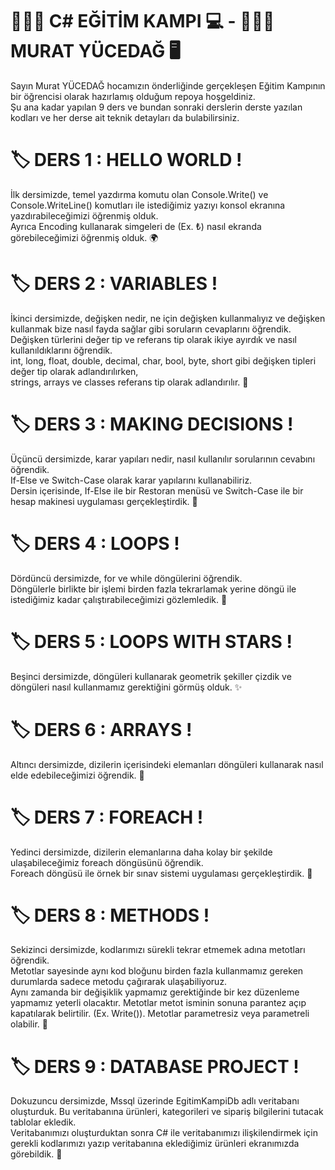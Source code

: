 # 🧑🏻‍💻 C# EĞİTİM KAMPI 💻 - 👨🏼‍🏫 MURAT YÜCEDAĞ 🖥️
Sayın Murat YÜCEDAĞ hocamızın önderliğinde gerçekleşen Eğitim Kampının bir öğrencisi olarak hazırlamış olduğum repoya hoşgeldiniz. <br/>
Şu ana kadar yapılan 9 ders ve bundan sonraki derslerin derste yazılan kodları ve her derse ait teknik detayları da bulabilirsiniz.

# 🏷 DERS 1 : HELLO WORLD ! 
İlk dersimizde, temel yazdırma komutu olan Console.Write() ve Console.WriteLine() komutları ile istediğimiz yazıyı konsol ekranına yazdırabileceğimizi öğrenmiş olduk. <br/>
Ayrıca Encoding kullanarak simgeleri de (Ex. ₺) nasıl ekranda görebileceğimizi öğrenmiş olduk. 🌍

# 🏷 DERS 2 : VARIABLES ! 
İkinci dersimizde, değişken nedir, ne için değişken kullanmalıyız ve değişken kullanmak bize nasıl fayda sağlar gibi soruların cevaplarını öğrendik. <br/>
Değişken türlerini değer tip ve referans tip olarak ikiye ayırdık ve nasıl kullanıldıklarını öğrendik. <br/>
int, long, float, double, decimal, char, bool, byte, short gibi değişken tipleri değer tip olarak adlandırılırken, <br/>
strings, arrays ve  classes referans tip olarak adlandırılır. 🔢

# 🏷 DERS 3 : MAKING DECISIONS ! 
Üçüncü dersimizde, karar yapıları nedir, nasıl kullanılır sorularının cevabını öğrendik. <br/>
If-Else ve Switch-Case olarak karar yapılarını kullanabiliriz.<br/>
Dersin içerisinde, If-Else ile bir Restoran menüsü ve Switch-Case ile bir hesap makinesi uygulaması gerçekleştirdik. 💭

 # 🏷 DERS 4 : LOOPS ! 
Dördüncü dersimizde, for ve while döngülerini öğrendik.<br/>
Döngülerle birlikte bir işlemi birden fazla tekrarlamak yerine döngü ile istediğimiz kadar çalıştırabileceğimizi gözlemledik. 🔁

 # 🏷 DERS 5 : LOOPS WITH STARS ! 
Beşinci dersimizde, döngüleri kullanarak geometrik şekiller çizdik ve döngüleri nasıl kullanmamız gerektiğini görmüş olduk. ✨

 # 🏷 DERS 6 : ARRAYS ! 
Altıncı dersimizde, dizilerin içerisindeki elemanları döngüleri kullanarak nasıl elde edebileceğimizi öğrendik. 🚃 <br/>

 # 🏷 DERS 7 : FOREACH ! 
Yedinci dersimizde, dizilerin elemanlarına daha kolay bir şekilde ulaşabileceğimiz foreach döngüsünü öğrendik. <br/>
Foreach döngüsü ile örnek bir sınav sistemi uygulaması gerçekleştirdik. 🔂

 # 🏷 DERS 8 : METHODS ! 
Sekizinci dersimizde, kodlarımızı sürekli tekrar etmemek adına metotları öğrendik. <br/>
Metotlar sayesinde aynı kod bloğunu birden fazla kullanmamız gereken durumlarda sadece metodu çağırarak ulaşabiliyoruz. <br/>
Aynı zamanda bir değişiklik yapmamız gerektiğinde bir kez düzenleme yapmamız yeterli olacaktır.
Metotlar metot isminin sonuna parantez açıp kapatılarak belirtilir. (Ex. Write()). Metotlar parametresiz veya parametreli olabilir. 📝

 # 🏷 DERS 9 : DATABASE PROJECT ! 
Dokuzuncu dersimizde, Mssql üzerinde EgitimKampiDb adlı veritabanı oluşturduk. Bu veritabanına ürünleri, kategorileri ve sipariş bilgilerini tutacak tablolar ekledik.<br/>
Veritabanımızı oluşturduktan sonra C# ile veritabanımızı ilişkilendirmek için gerekli kodlarımızı yazıp veritabanına eklediğimiz ürünleri ekranımızda görebildik. 🧮



